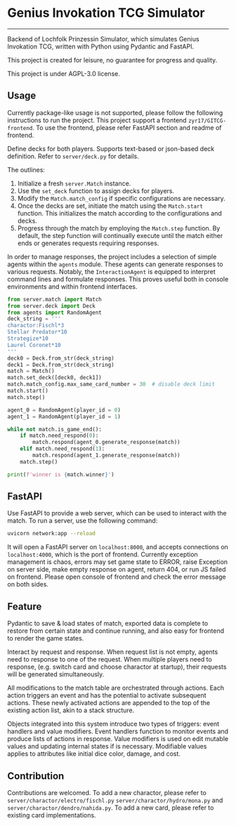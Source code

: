 # Genius Invokation TCG Simulator

---

Backend of Lochfolk Prinzessin Simulator, which simulates Genius Invokation 
TCG, written with Python using Pydantic and FastAPI.

This project is created for leisure, no guarantee for progress and quality.

This project is under AGPL-3.0 license.

## Usage

Currently package-like usage is not supported, please follow the following
instructions to run the project. 
This project support a frontend `zyr17/GITCG-frontend`. To use the frontend, 
please refer FastAPI section and readme of frontend.

Define decks for both players. Supports text-based or json-based deck 
definition. Refer to `server/deck.py` for details.

The outlines:

1. Initialize a fresh `server.Match` instance.
2. Use the `set_deck` function to assign decks for players.
3. Modify the `Match.match_config` if specific configurations are necessary.
4. Once the decks are set, initiate the match using the `Match.start` function. 
   This initializes the match according to the configurations and decks.
5. Progress through the match by employing the `Match.step` function. 
   By default, the step function will continually execute until the match 
   either ends or generates requests requiring responses.

In order to manage responses, the project includes a selection of simple 
agents within the `agents` module. These agents can generate 
responses to various requests. Notably, the `InteractionAgent` is equipped 
to interpret command lines and formulate responses. This proves useful both 
in console environments and within frontend interfaces.


```python
from server.match import Match
from server.deck import Deck
from agents import RandomAgent
deck_string = '''
charactor:Fischl*3
Stellar Predator*10
Strategize*10
Laurel Coronet*10
'''
deck0 = Deck.from_str(deck_string)
deck1 = Deck.from_str(deck_string)
match = Match()
match.set_deck([deck0, deck1])
match.match_config.max_same_card_number = 30  # disable deck limit
match.start()
match.step()

agent_0 = RandomAgent(player_id = 0)
agent_1 = RandomAgent(player_id = 1)

while not match.is_game_end():
    if match.need_respond(0):
        match.respond(agent_0.generate_response(match))
    elif match.need_respond(1):
        match.respond(agent_1.generate_response(match))
    match.step()

print(f'winner is {match.winner}')
```

## FastAPI

Use FastAPI to provide a web server, which can be used to interact with the
match. To run a server, use the following command:
```bash
uvicorn network:app --reload
```

It will open a FastAPI server on `localhost:8000`, and accepts connections
on `localhost:4000`, which is the port of frontend. Currently exception
management is chaos, errors may set game state to ERROR, raise Exception on
server side, make empty response on agent, return 404, or run JS failed on
frontend. Please open console of frontend and check the error message on both
sides.

## Feature

Pydantic to save & load states of match, exported data is complete to restore 
from certain state and continue running, and also easy for frontend to render
the game states.

Interact by request and response. When request list is not empty, agents need
to response to one of the request. When multiple players need to response,
(e.g. switch card and choose charactor at startup),
their requests will be generated simultaneously.

All modifications to the match table are orchestrated through actions. 
Each action triggers an event and has the potential to activate subsequent 
actions. These newly activated actions are appended to the top of the existing 
action list, akin to a stack structure.

Objects integrated into this system introduce two  types of triggers: event 
handlers and value modifiers. Event handlers function to monitor events and 
produce lists of actions in response. Value modifiers is used on edit 
mutable values and updating internal states if is necessary. Modifiable values
applies to attributes like initial dice color, damage, and cost.

## Contribution

Contributions are welcomed. To add a new charactor, please refer to
`server/charactor/electro/fischl.py` `server/charactor/hydro/mona.py`
and `server/charactor/dendro/nahida.py`. To add a new card, please refer to
existing card implementations.
